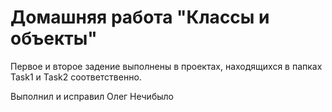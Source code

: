 # Домашняя работа "Классы и объекты"
Первое и второе задение выполнены в проектах, находящихся в папках Task1  и Task2 соответственно.

Выполнил и исправил Олег Нечибыло